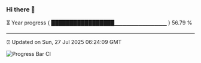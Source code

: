 ### Hi there 👋

⏳ Year progress { █████████████████▁▁▁▁▁▁▁▁▁▁▁▁▁ } 56.79 %

---

⏰ Updated on Sun, 27 Jul 2025 06:24:09 GMT

![Progress Bar CI](https://github.com/liununu/liununu/workflows/Progress%20Bar%20CI/badge.svg)
